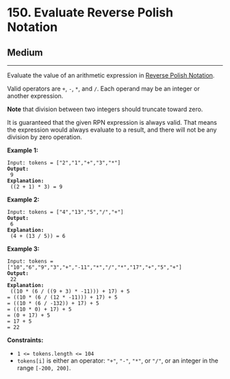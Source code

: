 # 150. Evaluate Reverse Polish Notation

## Medium

***

Evaluate the value of an arithmetic expression in [Reverse Polish Notation](http://en.wikipedia.org/wiki/Reverse\_Polish\_notation).

Valid operators are `+`, `-`, `*`, and `/`. Each operand may be an integer or another expression.

**Note** that division between two integers should truncate toward zero.

It is guaranteed that the given RPN expression is always valid. That means the expression would always evaluate to a result, and there will not be any division by zero operation.

&#x20;

**Example 1:**

<pre><code>Input: tokens = ["2","1","+","3","*"]
<strong>Output:
</strong> 9
<strong>Explanation:
</strong> ((2 + 1) * 3) = 9</code></pre>

**Example 2:**

<pre><code>Input: tokens = ["4","13","5","/","+"]
<strong>Output:
</strong> 6
<strong>Explanation:
</strong> (4 + (13 / 5)) = 6</code></pre>

**Example 3:**

<pre><code>Input: tokens = ["10","6","9","3","+","-11","*","/","*","17","+","5","+"]
<strong>Output:
</strong> 22
<strong>Explanation:
</strong> ((10 * (6 / ((9 + 3) * -11))) + 17) + 5
= ((10 * (6 / (12 * -11))) + 17) + 5
= ((10 * (6 / -132)) + 17) + 5
= ((10 * 0) + 17) + 5
= (0 + 17) + 5
= 17 + 5
= 22</code></pre>

&#x20;

**Constraints:**

* `1 <= tokens.length <= 104`
* `tokens[i]` is either an operator: `"+"`, `"-"`, `"*"`, or `"/"`, or an integer in the range `[-200, 200]`.
